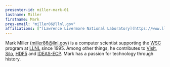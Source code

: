 ```yaml
---
presenter-id: miller-mark-01
lastname: Miller
firstname: Mark
pres-email: "miller86@llnl.gov"
affiliations: ["[Lawrence Livermore National Laboratory](https://www.llnl.gov)"]
---
```

Mark Miller (<miller86@llnl.gov>) is a computer scientist supporting the
[WSC](https://wci.llnl.gov/about-us/weapon-simulation-and-computing)
program at [LLNL](https://www.llnl.gov) since 1995. Among other
things, he contributes to
[VisIt](https://wci.llnl.gov/simulation/computer-codes/visit),
[Silo](https://wci.llnl.gov/simulation/computer-codes/silo),
[HDF5](https://www.hdfgroup.org) and
[IDEAS-ECP](https://ideas-productivity.org/ideas-ecp). Mark has a
passion for technology through history.
